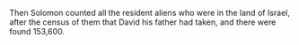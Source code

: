 Then Solomon counted all the resident aliens who were in the land of Israel, after the census of them that David his father had taken, and there were found 153,600.
